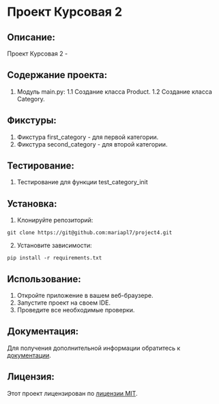 # Проект Курсовая 2

## Описание:

Проект Курсовая 2 - 

## Содержание проекта:

1. Модуль main.py:
1.1 Создание класса Product.
1.2 Создание класса Category.

## Фикстуры:

1. Фикстура first_category - для первой категории.
2. Фикстура second_category - для второй категории.

## Тестирование:

1. Тестирование для функции test_category_init

## Установка:

1. Клонируйте репозиторий:
```
git clone https://git@github.com:mariapl7/project4.git
```
2. Установите зависимости:
```
pip install -r requirements.txt
```
## Использование:

1. Откройте приложение в вашем веб-браузере.
2. Запустите проект на своем IDE.
3. Проведите все необходимые проверки.

## Документация:

Для получения дополнительной информации обратитесь к [документации](docs/README.md).

## Лицензия:

Этот проект лицензирован по [лицензии MIT](LICENSE).
